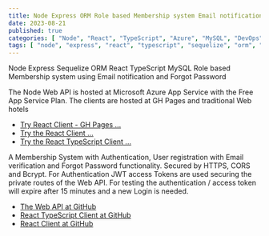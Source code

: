 ```yaml
---
title: Node Express ORM Role based Membership system Email notification
date: 2023-08-21
published: true
categories: [ "Node", "React", "TypeScript", "Azure", "MySQL", "DevOps" ]
tags: [ "node", "express", "react", "typescript", "sequelize", "orm", "mysql", "azure", "gh-pages" ]
---
```



Node Express Sequelize ORM React TypeScript MySQL Role based Membership system using Email notification and Forgot Password

The Node Web API is hosted at Microsoft Azure App Service with the Free App Service Plan. The clients are hosted at GH Pages and traditional Web hotels

<ul>
<li><a href="https://persteenolsen.github.io/gh-pages-react-node-orm-client" target="_blank" title="Show persons">Try React Client - GH Pages ...</a></li>
<li><a href="https://users.sequelize.basic.persteenolsen.com" target="_blank" title="Show persons">Try the React Client ...</a></li>
<li><a href="https://users.ts.sequelize.basic.persteenolsen.com" target="_blank" title="Show persons">Try the React TypeScript Client ...</a></li>
</ul>

<p>A Membership System with Authentication, User registration with Email verification and Forgot Password functionality. Secured by HTTPS, CORS and Bcrypt. For Authentication JWT access Tokens are used securing the private routes of the Web API. For testing the authentication / access token will expire after 15 minutes and a new Login is needed.</p>


<ul>
<li><a href="https://github.com/persteenolsen/node-express-sequelize-users-api-basic" target="_blank">The Web API at GitHub</a></li>
<li><a href="https://github.com/persteenolsen/react-typescript-sequelize-users-client-polyfill-basic" target="_blank">React TypeScript Client at GitHub</a></li>
<li><a href="https://github.com/persteenolsen/react-sequelize-users-client-polyfill-basic" target="_blank">React Client at GitHub</a></li>
</ul>




